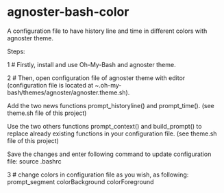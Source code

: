# agnoster-bash-color
A configuration file to have history line and time in different colors with agnoster theme.

Steps:


1 # Firstly, install and use Oh-My-Bash and agnoster theme.

2 # Then, open configuration file of agnoster theme with editor (configuration file is located at ~.oh-my-bash/themes/agnoster/agnoster.theme.sh).

Add the two news functions prompt_historyline() and prompt_time(). (see theme.sh file of this project)

Use the two others functions prompt_context() and build_prompt() to replace already existing functions in your configuration file. (see theme.sh file of this project)

Save the changes and enter following command to update configuration file:
source .bashrc

3 # change colors in configuration file as you wish, as following: prompt_segment colorBackground colorForeground
